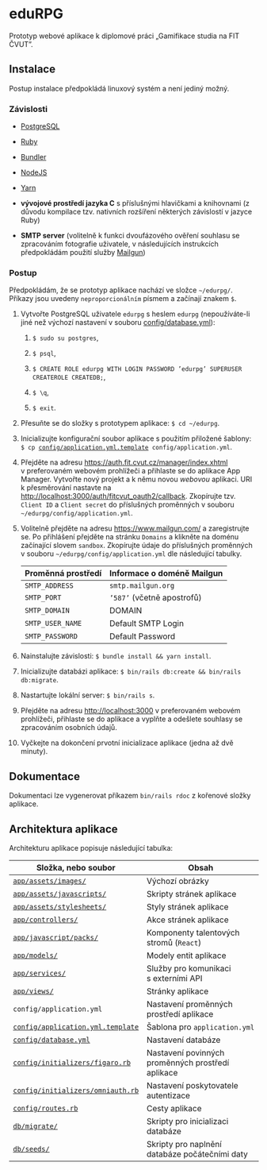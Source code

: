 # eduRPG

Prototyp webové aplikace k diplomové práci &bdquo;Gamifikace studia na FIT ČVUT&rdquo;.

## Instalace

Postup instalace předpokládá linuxový systém a není jediný možný.

### Závislosti

* [PostgreSQL](https://www.postgresql.org/)
* [Ruby](https://www.ruby-lang.org/en/)
* [Bundler](https://bundler.io/)
* [NodeJS](https://nodejs.org/en/)
* [Yarn](https://yarnpkg.com/en/)

* __vývojové prostředí jazyka C__ s příslušnými hlavičkami a knihovnami (z důvodu kompilace tzv. nativních rozšíření některých závislostí v jazyce Ruby)
* __SMTP server__ (volitelně k funkci dvoufázového ověření souhlasu se zpracováním fotografie uživatele, v následujících  instrukcích předpokládám použití služby [Mailgun](https://www.mailgun.com/))

### Postup

Předpokládám, že se prototyp aplikace nachází ve složce `~/edurpg/`. Příkazy jsou uvedeny `neproporcionálním` písmem a začínají znakem `$`.

1.  Vytvořte PostgreSQL uživatele `edurpg` s heslem `edurpg` (nepoužíváte-li jiné než výchozí nastavení v souboru [config/database.yml](config/database.yml)):

    1.  `$ sudo su postgres`,

    2.  `$ psql`,

    3.  `$ CREATE ROLE edurpg WITH LOGIN PASSWORD ’edurpg’ SUPERUSER CREATEROLE CREATEDB;`,

    4.  `$ \q`,

    5.  `$ exit`.

2.  Přesuňte se do složky s prototypem aplikace: `$ cd ~/edurpg`.

3.  Inicializujte konfigurační soubor aplikace s použitím přiložené
    šablony:
    `$ cp `[`config/application.yml.template`](config/application.yml.template)` config/application.yml`.

4.  Přejděte na adresu <https://auth.fit.cvut.cz/manager/index.xhtml>
    v preferovaném webovém prohlížeči a přihlaste se do aplikace App
    Manager. Vytvořte nový projekt a k němu novou *webovou* aplikaci.
    URI k přesměrování nastavte na
    <http://localhost:3000/auth/fitcvut_oauth2/callback>. Zkopírujte
    tzv. `Client ID` a `Client secret` do příslušných proměnných v souboru
    `~/edurpg/config/application.yml`.

5.  Volitelně přejděte na adresu <https://www.mailgun.com/> a
    zaregistrujte se. Po přihlášení přejděte na stránku `Domains` a klikněte na
    doménu začínající slovem `sandbox`. Zkopírujte údaje do příslušných
    proměnných v souboru `~/edurpg/config/application.yml` dle
    následující tabulky.

    | Proměnná prostředí | Informace o doméně Mailgun |
    | ------------------ | -------------------------- |
    | `SMTP_ADDRESS`     | `smtp.mailgun.org`         |
    | `SMTP_PORT`        | `’587’` (včetně apostrofů) |
    | `SMTP_DOMAIN`      | DOMAIN                     |
    | `SMTP_USER_NAME`   | Default SMTP Login         |
    | `SMTP_PASSWORD`    | Default Password           |

6.  Nainstalujte závislosti: `$ bundle install && yarn install`.

7.  Inicializujte databázi aplikace:
    `$ bin/rails db:create && bin/rails db:migrate`.

8.  Nastartujte lokální server: `$ bin/rails s`.

9.  Přejděte na adresu <http://localhost:3000> v preferovaném webovém
    prohlížeči, přihlaste se do aplikace a vyplňte a odešlete souhlasy
    se zpracováním osobních údajů.

10. Vyčkejte na dokončení prvotní inicializace aplikace (jedna až dvě
    minuty).

## Dokumentace

Dokumentaci lze vygenerovat příkazem `bin/rails rdoc` z kořenové složky aplikace.

## Architektura aplikace

Architekturu aplikace popisuje následující tabulka:

| Složka, nebo soubor                                                  | Obsah                                             |
| -------------------------------------------------------------------- | ------------------------------------------------- |
| [`app/assets/images/`](app/assets/images)                            | Výchozí obrázky                                   |
| [`app/assets/javascripts/`](app/assets/javascripts)                  | Skripty stránek aplikace                          |
| [`app/assets/stylesheets/`](app/assets/stylesheets)                  | Styly stránek aplikace                            |
| [`app/controllers/`](app/controllers)                                | Akce stránek aplikace                             |
| [`app/javascript/packs/`](app/javascript/packs)                      | Komponenty talentových stromů (`React`)           |
| [`app/models/`](app/models)                                          | Modely entit aplikace                             |
| [`app/services/`](app/services)                                      | Služby pro komunikaci s externími API             |
| [`app/views/`](app/views)                                            | Stránky aplikace                                  |
| `config/application.yml`                                             | Nastavení proměnných prostředí aplikace           |
| [`config/application.yml.template`](config/application.yml.template) | Šablona pro `application.yml`                     |
| [`config/database.yml`](config/database.yml)                         | Nastavení databáze                                |
| [`config/initializers/figaro.rb`](config/initializers/figaro.rb)     | Nastavení povinných proměnných prostředí aplikace |
| [`config/initializers/omniauth.rb`](config/initializers/omniauth.rb) | Nastavení poskytovatele autentizace               |
| [`config/routes.rb`](config/routes.rb)                               | Cesty aplikace                                    |
| [`db/migrate/`](db/migrate)                                          | Skripty pro inicializaci databáze                 |
| [`db/seeds/`](db/seeds)                                              | Skripty pro naplnění databáze počátečními daty    |
